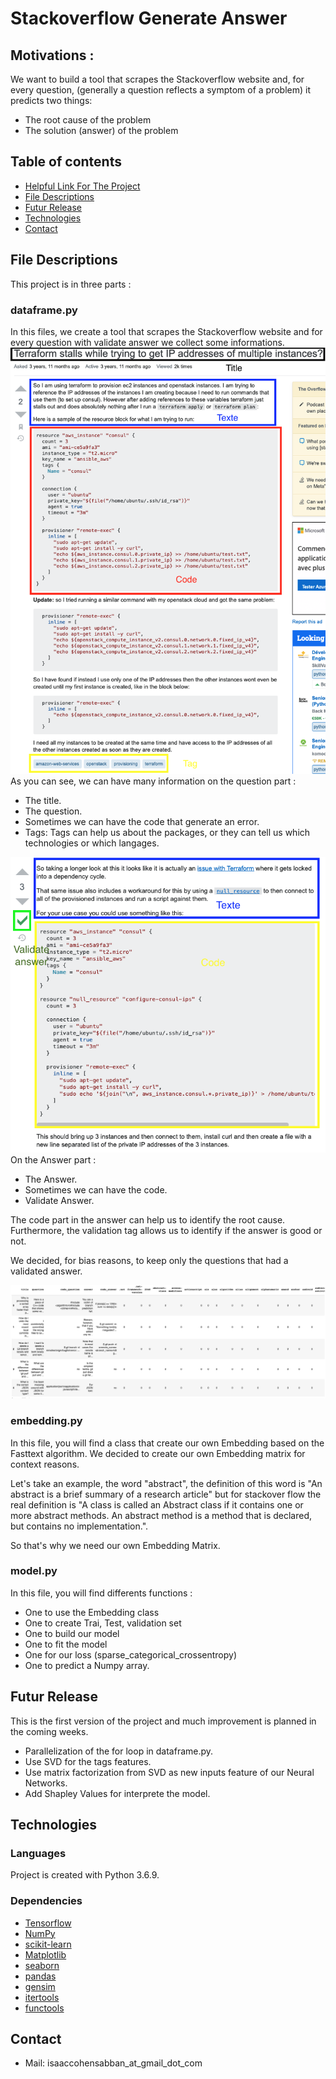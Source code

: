 # Stackoverflow Generate Answer

## Motivations :
We want to build a tool that scrapes the Stackoverflow website and, for every question, (generally a question reflects a symptom of a problem) it predicts two things:
* The root cause of the problem
* The solution (answer) of the problem 

## Table of contents
* [Helpful Link For The Project](#Helpful-Link-For-The-Project)
* [File Descriptions](#File-Descriptions)
* [Futur Release](#Futur-Release)
* [Technologies](#technologies)
* [Contact](#Contact)
## File Descriptions
This project is in three parts :

### dataframe.py
In this files, we create a tool that scrapes the Stackoverflow website and for every question with validate answer we collect some informations.
![Question on Stackover](images/Question.png)
As you can see, we can have many information on the question part :
* The title.
* The question.
* Sometimes we can have the code that generate an error.
* Tags: Tags can help us about the packages, or they can tell us which technologies or which langages.

![Answer on Stackover](images/Answer.png)
On the Answer part :
* The Answer.
* Sometimes we can have the code.
* Validate Answer.

The code part in the answer can help us to identify the root cause. 
Furthermore, the validation tag allows us to identify if the answer is good or not.


We decided, for bias reasons, to keep only the questions that had a validated answer.

![Our dataframe](images/output_df.png)

### embedding.py

In this file, you will find a class that create our own Embedding based on the Fasttext algorithm.
We decided to create our own Embedding matrix for context reasons.

Let's take an example, the word "abstract", the definition of this word is "An abstract is a brief summary of a research article" but for stackover flow the real definition is "A class is called an Abstract class if it contains one or more abstract methods. An abstract method is a method that is declared, but contains no implementation.".

So that's why we need our own Embedding Matrix.

### model.py

In this file, you will find differents functions : 
* One to use the Embedding class
* One to create Trai, Test, validation set
* One to build our model
* One to fit the model
* One for our loss (sparse_categorical_crossentropy)
* One to predict a Numpy array.

## Futur Release
This is the first version of the project and much improvement is planned in the coming weeks.
* Parallelization of the for loop in dataframe.py.
* Use SVD for the tags features.
* Use matrix factorization from SVD as new inputs feature of our Neural Networks. 
* Add Shapley Values for interprete the model. 



## Technologies
### Languages
Project is created with Python 3.6.9.

### Dependencies

* [Tensorflow](https://www.tensorflow.org)
* [NumPy](https://numpy.org)
* [scikit-learn](https://scikit-learn.org/stable/)
* [Matplotlib](https://matplotlib.org)
* [seaborn](https://seaborn.pydata.org)
* [pandas](https://pandas.pydata.org)
* [gensim](https://radimrehurek.com/gensim/)
* [itertools](https://docs.python.org/2/library/itertools.html)
* [functools](https://docs.python.org/3/library/functools.html)


## Contact

* Mail: isaaccohensabban_at_gmail_dot_com
